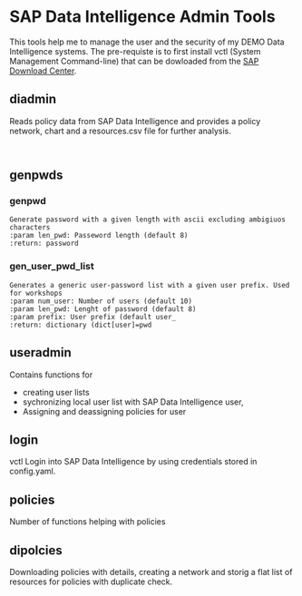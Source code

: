 <!--
SPDX-FileCopyrightText: 2021 Thorsten Hapke <thorsten.hapke@sap.com>

SPDX-License-Identifier: Apache-2.0
-->

# SAP Data Intelligence Admin  Tools

This tools help me to manage the user and the security of my DEMO Data Intelligence systems. The pre-requiste is to first install vctl (System Management Command-line) that can be dowloaded from the [SAP Download Center](https://launchpad.support.sap.com/#/softwarecenter/template/products/%20_APP=00200682500000001943&_EVENT=DISPHIER&HEADER=Y&FUNCTIONBAR=N&EVENT=TREE&NE=NAVIGATE&ENR=73554900100800002981&V=INST&TA=ACTUAL&PAGE=SEARCH/DATA%20INTELLIGENCE-SYS%20MGMT%20CLI). 

## diadmin

Reads policy data from SAP Data Intelligence and provides a policy network, chart and a resources.csv file for further analysis. 

```


```


## genpwds 

###  genpwd
    Generate password with a given length with ascii excluding ambigiuos characters
    :param len_pwd: Passeword length (default 8)
    :return: password

### gen_user_pwd_list
    Generates a generic user-password list with a given user prefix. Used for workshops
    :param num_user: Number of users (default 10)
    :param len_pwd: Lenght of password (default 8)
    :param prefix: User prefix (default user_
    :return: dictionary (dict[user]=pwd

## useradmin

Contains functions for 

* creating user lists
* sychronizing local user list with SAP Data Intelligence user, 
* Assigning and deassigning policies for user

## login

vctl Login into SAP Data Intelligence by using credentials stored in config.yaml. 

## policies

Number of functions helping with policies 

## dipolcies

Downloading policies with details, creating a network and storig a flat list of resources for policies with duplicate check. 